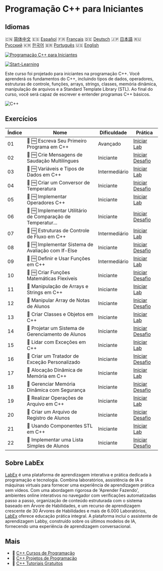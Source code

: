 # Programação C++ para Iniciantes

## Idiomas

🇨🇳 [简体中文](README_zh.md) 🇪🇸 [Español](README_es.md) 🇫🇷 [Français](README_fr.md) 🇩🇪 [Deutsch](README_de.md) 🇯🇵 [日本語](README_ja.md) 🇷🇺 [Русский](README_ru.md) 🇰🇷 [한국어](README_ko.md) 🇧🇷 [Português](README_pt.md) 🇺🇸 [English](README.md) 

[![Programação C++ para Iniciantes](https://cover-creator.labex.io/cpp-programming-for-beginners.png?lang=pt)](https://labex.io/pt/courses/cpp-programming-for-beginners)

[![Start-Learning](https://img.shields.io/badge/Start-Learning-whitesmoke?style=for-the-badge)](https://labex.io/pt/courses/cpp-programming-for-beginners)

Este curso foi projetado para iniciantes na programação C++. Você aprenderá os fundamentos do C++, incluindo tipos de dados, operadores, estruturas de controle, funções, arrays, strings, classes, memória dinâmica, manipulação de arquivos e a Standard Template Library (STL). Ao final do curso, você será capaz de escrever e entender programas C++ básicos.

![C++](https://img.shields.io/badge/C++-whitesmoke?style=for-the-badge&logo=c++)


## Exercícios

|   Índice | Nome                                                        | Dificuldade   | Prática                                                                                                                                                     |
|----------|-------------------------------------------------------------|---------------|-------------------------------------------------------------------------------------------------------------------------------------------------------------|
|       01 | 🧩 🆓 Escreva Seu Primeiro Programa em C++                  | Avançado      | <a target='_blank' href='https://labex.io/pt/labs/cpp-write-your-first-c-program-446069?course=cpp-programming-for-beginners'>Iniciar Lab</a>               |
|       02 | 🎯 🆓 Crie Mensagens de Saudação Multilíngues               | Iniciante     | <a target='_blank' href='https://labex.io/pt/labs/cpp-craft-multilingual-greeting-messages-446094?course=cpp-programming-for-beginners'>Iniciar Desafio</a> |
|       03 | 🧩 🆓 Variáveis e Tipos de Dados em C++                     | Intermediário | <a target='_blank' href='https://labex.io/pt/labs/cpp-variables-and-data-types-in-c-446078?course=cpp-programming-for-beginners'>Iniciar Lab</a>            |
|       04 | 🎯 🆓 Criar um Conversor de Temperatura                     | Iniciante     | <a target='_blank' href='https://labex.io/pt/labs/c-create-a-temperature-converter-446144?course=cpp-programming-for-beginners'>Iniciar Desafio</a>         |
|       05 | 🧩 🆓 Implementar Operadores C++                            | Iniciante     | <a target='_blank' href='https://labex.io/pt/labs/cpp-implement-c-operators-446084?course=cpp-programming-for-beginners'>Iniciar Lab</a>                    |
|       06 | 🎯 🆓 Implementar Utilitário de Comparação de Temperatur... | Iniciante     | <a target='_blank' href='https://labex.io/pt/labs/implement-temperature-comparison-utility-446145?course=cpp-programming-for-beginners'>Iniciar Desafio</a> |
|       07 | 🧩 🆓 Estruturas de Controle de Fluxo em C++                | Intermediário | <a target='_blank' href='https://labex.io/pt/labs/cpp-control-flow-structures-in-c-446083?course=cpp-programming-for-beginners'>Iniciar Lab</a>             |
|       08 | 🎯 🆓 Implementar Sistema de Avaliação com If-Else          | Iniciante     | <a target='_blank' href='https://labex.io/pt/labs/c-implement-grading-system-with-if-else-446149?course=cpp-programming-for-beginners'>Iniciar Desafio</a>  |
|       09 | 🧩 🆓 Definir e Usar Funções em C++                         | Intermediário | <a target='_blank' href='https://labex.io/pt/labs/cpp-define-and-use-functions-in-c-446080?course=cpp-programming-for-beginners'>Iniciar Lab</a>            |
|       10 | 🎯 🆓 Criar Funções Matemáticas Flexíveis                   | Iniciante     | <a target='_blank' href='https://labex.io/pt/labs/c-create-flexible-math-functions-446161?course=cpp-programming-for-beginners'>Iniciar Desafio</a>         |
|       11 | 🧩  Manipulação de Arrays e Strings em C++                  | Iniciante     | <a target='_blank' href='https://labex.io/pt/labs/cpp-manipulate-arrays-and-strings-in-c-446085?course=cpp-programming-for-beginners'>Iniciar Lab</a>       |
|       12 | 🎯  Manipular Array de Notas de Alunos                      | Iniciante     | <a target='_blank' href='https://labex.io/pt/labs/c-manipulate-student-scores-array-446194?course=cpp-programming-for-beginners'>Iniciar Desafio</a>        |
|       13 | 🧩  Criar Classes e Objetos em C++                          | Iniciante     | <a target='_blank' href='https://labex.io/pt/labs/cpp-create-classes-and-objects-in-c-446079?course=cpp-programming-for-beginners'>Iniciar Lab</a>          |
|       14 | 🎯  Projetar um Sistema de Gerenciamento de Alunos          | Iniciante     | <a target='_blank' href='https://labex.io/pt/labs/cpp-design-a-student-management-system-446288?course=cpp-programming-for-beginners'>Iniciar Desafio</a>   |
|       15 | 🧩  Lidar com Exceções em C++                               | Iniciante     | <a target='_blank' href='https://labex.io/pt/labs/cpp-handle-exceptions-in-c-446082?course=cpp-programming-for-beginners'>Iniciar Lab</a>                   |
|       16 | 🎯  Criar um Tratador de Exceção Personalizado              | Iniciante     | <a target='_blank' href='https://labex.io/pt/labs/cpp-create-a-custom-exception-handler-446292?course=cpp-programming-for-beginners'>Iniciar Desafio</a>    |
|       17 | 🧩  Alocação Dinâmica de Memória em C++                     | Iniciante     | <a target='_blank' href='https://labex.io/pt/labs/cpp-dynamic-memory-allocation-in-c-446081?course=cpp-programming-for-beginners'>Iniciar Lab</a>           |
|       18 | 🎯  Gerenciar Memória Dinâmica com Segurança                | Iniciante     | <a target='_blank' href='https://labex.io/pt/labs/cpp-manage-dynamic-memory-safely-446299?course=cpp-programming-for-beginners'>Iniciar Desafio</a>         |
|       19 | 🧩  Realizar Operações de Arquivo em C++                    | Iniciante     | <a target='_blank' href='https://labex.io/pt/labs/cpp-perform-file-operations-in-c-446086?course=cpp-programming-for-beginners'>Iniciar Lab</a>             |
|       20 | 🎯  Criar um Arquivo de Registro de Alunos                  | Iniciante     | <a target='_blank' href='https://labex.io/pt/labs/cpp-create-a-student-log-file-446297?course=cpp-programming-for-beginners'>Iniciar Desafio</a>            |
|       21 | 🧩  Usando Componentes STL em C++                           | Iniciante     | <a target='_blank' href='https://labex.io/pt/labs/cpp-use-stl-components-in-c-446087?course=cpp-programming-for-beginners'>Iniciar Lab</a>                  |
|       22 | 🎯  Implementar uma Lista Simples de Alunos                 | Iniciante     | <a target='_blank' href='https://labex.io/pt/labs/cpp-implement-a-simple-student-roster-446298?course=cpp-programming-for-beginners'>Iniciar Desafio</a>    |

## Sobre LabEx

[LabEx](https://labex.io) é uma plataforma de aprendizagem interativa e prática dedicada à programação e tecnologia. Combina laboratórios, assistência de IA e máquinas virtuais para fornecer uma experiência de aprendizagem prática sem vídeos. Com uma abordagem rigorosa de 'Aprender Fazendo', ambientes online interativos no navegador com verificações automatizadas passo a passo, organização de conteúdo estruturada com o sistema baseado em Árvore de Habilidades, e um recurso de aprendizagem crescente de 30 Árvores de Habilidades e mais de 6.000 Laboratórios, [LabEx](https://labex.io) oferece educação prática integral. A plataforma inclui o assistente de aprendizagem Labby, construído sobre os últimos modelos de IA, fornecendo uma experiência de aprendizagem conversacional.

## Mais

- 🔗 [C++ Cursos de Programação](https://github.com/labex-labs/awesome-programming-courses)
- 🔗 [C++ Projetos de Programação](https://github.com/labex-labs/awesome-programming-projects)
- 🔗 [C++ Tutoriais Gratuitos](https://github.com/labex-labs/cpp-free-tutorials)

